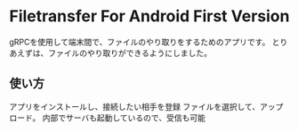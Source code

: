 # Filetransfer For Android First Version
gRPCを使用して端末間で、ファイルのやり取りをするためのアプリです。
とりあえずは、ファイルのやり取りができるようにしました。

## 使い方
アプリをインストールし、接続したい相手を登録
ファイルを選択して、アップロード。
内部でサーバも起動しているので、受信も可能
